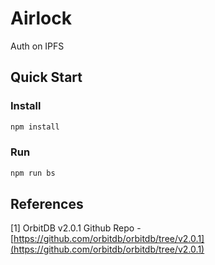 # Airlock

Auth on IPFS


## Quick Start

### Install

```bash
npm install
```

### Run

```bash
npm run bs
```


## References

[1] OrbitDB v2.0.1 Github Repo - [https://github.com/orbitdb/orbitdb/tree/v2.0.1](https://github.com/orbitdb/orbitdb/tree/v2.0.1)